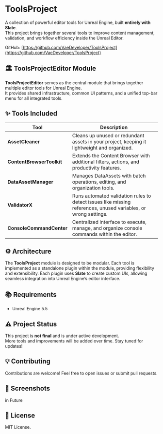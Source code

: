 
# ToolsProject

A collection of powerful editor tools for Unreal Engine, built **entirely with Slate**.  
This project brings together several tools to improve content management, validation, and workflow efficiency inside the Unreal Editor.

GitHub: [https://github.com/VaeDeveloper/ToolsProject](https://github.com/VaeDeveloper/ToolsProject)

## 🏛️ ToolsProjectEditor Module

**ToolsProjectEditor** serves as the central module that brings together multiple editor tools for Unreal Engine.  
It provides shared infrastructure, common UI patterns, and a unified top-bar menu for all integrated tools.

## ✨ Tools Included

| Tool                  | Description                                                                               |
|-----------------------|-------------------------------------------------------------------------------------------|
| **AssetCleaner**         | Cleans up unused or redundant assets in your project, keeping it lightweight and organized. |
| **ContentBrowserToolkit** | Extends the Content Browser with additional filters, actions, and productivity features.  |
| **DataAssetManager**     | Manages DataAssets with batch operations, editing, and organization tools.               |
| **ValidatorX**          | Runs automated validation rules to detect issues like missing references, unused variables, or wrong settings. |
| **ConsoleCommandCenter** | Centralized interface to execute, manage, and organize console commands within the editor. |

## ⚙️ Architecture

The **ToolsProject** module is designed to be modular. Each tool is implemented as a standalone plugin within the module, providing flexibility and extensibility. 
Each plugin uses **Slate** to create custom UIs, allowing seamless integration into Unreal Engine’s editor interface.

## 📚 Requirements

- Unreal Engine 5.5   

## ⚠️ Project Status

This project is **not final** and is under active development.  
More tools and improvements will be added over time. Stay tuned for updates!

## 💡 Contributing

Contributions are welcome! Feel free to open issues or submit pull requests.

## 📸 Screenshots

in Future

## 📜 License

MIT License.
